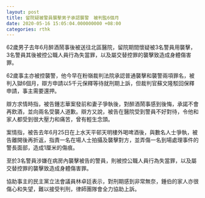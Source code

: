 ```yaml
---
layout: post
title: 留院疑被警員襲擊男子承認襲警　被判監6個月
date: 2020-05-16 15:05:04.000000000 +08:00
categories: rthk
---
```


62歲男子去年6月醉酒鬧事後被送往北區醫院，留院期間懷疑被3名警員用襲擊，3名警員其後被控公職人員行為失當罪，以及屬交替控罪的襲擊致造成身體傷害罪。

62歲事主亦被控襲警，他今早在粉嶺裁判法院承認普通襲擊和襲警兩項罪名，被判入獄6個月，辯方申請以5千元保釋等待就刑期上訴，但裁判官蘇文隆駁回保釋申請，事主需要還押。

辯方求情時指，被告鍾志華案發前和妻子爭執後，對醉酒鬧事感到後悔，承諾不會再飲酒，並向兩名受襲人道歉。辯方又說，被告在醫院受到警員不好對待，令他和家人都受到很大壓力和痛苦，曾有輕生念頭。

案情指，被告去年6月25日在上水天平邨天明樓外喝啤酒後，與數名人士爭執，被告離開後再折返，指責一名在場人士拍攝及襲擊對方，並弄傷一名到場處理事件的警長面部，造成1厘米的傷痕。

至於3名警員涉嫌在病房內襲擊被告的警員，則被控公職人員行為失當罪，以及屬交替控罪的襲擊致造成身體傷害罪。

協助事主的民主黨立法會議員林卓廷表示，對刑期感到非常無奈，鍾伯的家人亦很傷心和失望，難以接受判刑，律師團隊會全力協助上訴。
